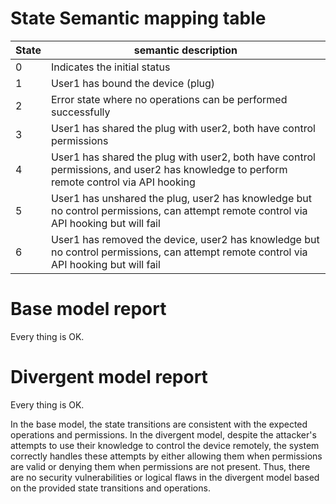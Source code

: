 # State Semantic mapping table
|State | semantic description|
|-----|---------|
|0 | Indicates the initial status|
|1 | User1 has bound the device (plug)|
|2 | Error state where no operations can be performed successfully|
|3 | User1 has shared the plug with user2, both have control permissions|
|4 | User1 has shared the plug with user2, both have control permissions, and user2 has knowledge to perform remote control via API hooking|
|5 | User1 has unshared the plug, user2 has knowledge but no control permissions, can attempt remote control via API hooking but will fail|
|6 | User1 has removed the device, user2 has knowledge but no control permissions, can attempt remote control via API hooking but will fail|

# Base model report
Every thing is OK.

# Divergent model report
Every thing is OK.

In the base model, the state transitions are consistent with the expected operations and permissions. In the divergent model, despite the attacker's attempts to use their knowledge to control the device remotely, the system correctly handles these attempts by either allowing them when permissions are valid or denying them when permissions are not present. Thus, there are no security vulnerabilities or logical flaws in the divergent model based on the provided state transitions and operations.